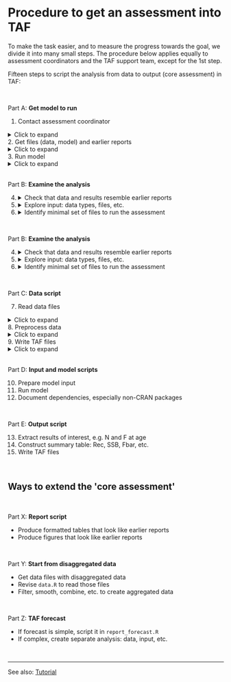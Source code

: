# Procedure to get an assessment into TAF

To make the task easier, and to measure the progress towards the goal, we divide
it into many small steps. The procedure below applies equally to assessment
coordinators and the TAF support team, except for the 1st step.

Fifteen steps to script the analysis from data to output (core assessment) in
TAF:

<br>

Part A: **Get model to run**

1. Contact assessment coordinator
<details>
  <summary>Click to expand</summary>
  1-800-icestaf
</details>
2. Get files (data, model) and earlier reports
<details>
  <summary>Click to expand</summary>
  `1-800-icestaf`
</details>
3. Run model
<details>
  <summary>Click to expand</summary>
  ```
  1-800-icestaf
  ```
</details>

<br>

Part B: **Examine the analysis**

4. <details>
     <summary>Check that data and results resemble earlier reports</summary>

     1-800-icestaf
   </details>

5. <details>
     <summary>Explore input: data types, files, etc.</summary>

     `1-800-icestaf`
   </details>
6. <details>
     <summary>Identify minimal set of files to run the assessment</summary>

     ```
     1-800-icestaf
     ```
   </details>

<br>

Part B: **Examine the analysis**

<ol>
  <li value="4"><details>
    <summary>Check that data and results resemble earlier reports</summary>

    1-800-icestaf
  </details>

  <li value="5"><details>
    <summary>Explore input: data types, files, etc.</summary>

    `1-800-icestaf`
  </details>

  <li value="6"><details>
    <summary>Identify minimal set of files to run the assessment</summary>

    ```
    1-800-icestaf
    ```
  </details>
</ol>

<br>

Part C: **Data script**

7. Read data files
<details>
  <summary>Click to expand</summary><p>
  1-800-icestaf
</details>
8. Preprocess data
<details>
  <summary>Click to expand</summary><p>
  `1-800-icestaf`
</details>
9. Write TAF files
<details>
  <summary>Click to expand</summary><p>
  ```
  1-800-icestaf
  ```
</details>

<br>

Part D: **Input and model scripts**

10. Prepare model input
11. Run model
12. Document dependencies, especially non-CRAN packages

<br>

Part E: **Output script**

13. Extract results of interest, e.g. N and F at age
14. Construct summary table: Rec, SSB, Fbar, etc.
15. Write TAF files

<br>

## Ways to extend the 'core assessment'

<br>

Part X: **Report script**

- Produce formatted tables that look like earlier reports
- Produce figures that look like earlier reports

<br>

Part Y: **Start from disaggregated data**

- Get data files with disaggregated data
- Revise `data.R` to read those files
- Filter, smooth, combine, etc. to create aggregated data

<br>

Part Z: **TAF forecast**

- If forecast is simple, script it in `report_forecast.R`
- If complex, create separate analysis: data, input, etc.

<br>

<hr>

See also:
[Tutorial](https://github.com/ices-taf/doc/blob/master/tutorial-1/README.md)
